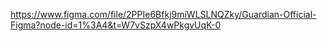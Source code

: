 https://www.figma.com/file/2PPIe6Bfkj9miWLSLNQZky/Guardian-Official-Figma?node-id=1%3A4&t=W7vSzpX4wPkgvUqK-0
